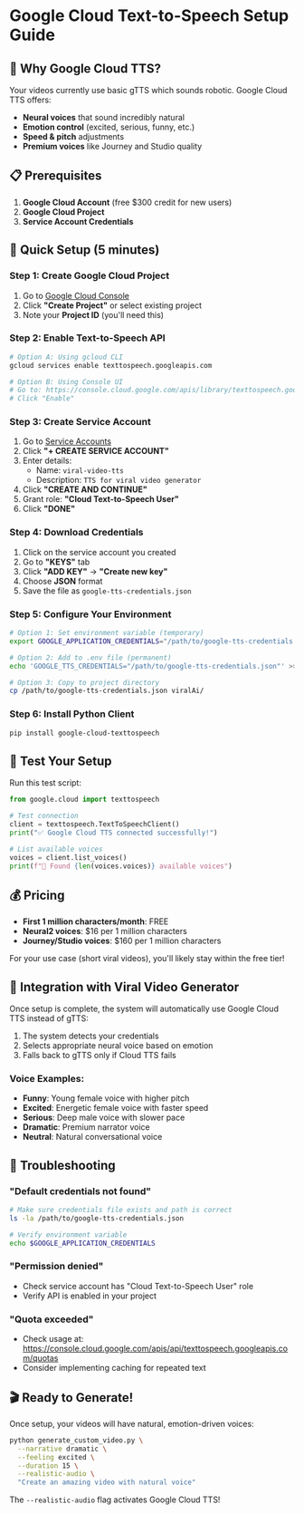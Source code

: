 # Google Cloud Text-to-Speech Setup Guide

## 🎤 Why Google Cloud TTS?

Your videos currently use basic gTTS which sounds robotic. Google Cloud TTS offers:
- **Neural voices** that sound incredibly natural
- **Emotion control** (excited, serious, funny, etc.)
- **Speed & pitch** adjustments
- **Premium voices** like Journey and Studio quality

## 📋 Prerequisites

1. **Google Cloud Account** (free $300 credit for new users)
2. **Google Cloud Project** 
3. **Service Account Credentials**

## 🚀 Quick Setup (5 minutes)

### Step 1: Create Google Cloud Project

1. Go to [Google Cloud Console](https://console.cloud.google.com)
2. Click **"Create Project"** or select existing project
3. Note your **Project ID** (you'll need this)

### Step 2: Enable Text-to-Speech API

```bash
# Option A: Using gcloud CLI
gcloud services enable texttospeech.googleapis.com

# Option B: Using Console UI
# Go to: https://console.cloud.google.com/apis/library/texttospeech.googleapis.com
# Click "Enable"
```

### Step 3: Create Service Account

1. Go to [Service Accounts](https://console.cloud.google.com/iam-admin/serviceaccounts)
2. Click **"+ CREATE SERVICE ACCOUNT"**
3. Enter details:
   - Name: `viral-video-tts`
   - Description: `TTS for viral video generator`
4. Click **"CREATE AND CONTINUE"**
5. Grant role: **"Cloud Text-to-Speech User"**
6. Click **"DONE"**

### Step 4: Download Credentials

1. Click on the service account you created
2. Go to **"KEYS"** tab
3. Click **"ADD KEY"** → **"Create new key"**
4. Choose **JSON** format
5. Save the file as `google-tts-credentials.json`

### Step 5: Configure Your Environment

```bash
# Option 1: Set environment variable (temporary)
export GOOGLE_APPLICATION_CREDENTIALS="/path/to/google-tts-credentials.json"

# Option 2: Add to .env file (permanent)
echo 'GOOGLE_TTS_CREDENTIALS="/path/to/google-tts-credentials.json"' >> .env

# Option 3: Copy to project directory
cp /path/to/google-tts-credentials.json viralAi/
```

### Step 6: Install Python Client

```bash
pip install google-cloud-texttospeech
```

## 🧪 Test Your Setup

Run this test script:

```python
from google.cloud import texttospeech

# Test connection
client = texttospeech.TextToSpeechClient()
print("✅ Google Cloud TTS connected successfully!")

# List available voices
voices = client.list_voices()
print(f"📢 Found {len(voices.voices)} available voices")
```

## 💰 Pricing

- **First 1 million characters/month**: FREE
- **Neural2 voices**: $16 per 1 million characters
- **Journey/Studio voices**: $160 per 1 million characters

For your use case (short viral videos), you'll likely stay within the free tier!

## 🎯 Integration with Viral Video Generator

Once setup is complete, the system will automatically use Google Cloud TTS instead of gTTS:

1. The system detects your credentials
2. Selects appropriate neural voice based on emotion
3. Falls back to gTTS only if Cloud TTS fails

### Voice Examples:

- **Funny**: Young female voice with higher pitch
- **Excited**: Energetic female voice with faster speed
- **Serious**: Deep male voice with slower pace
- **Dramatic**: Premium narrator voice
- **Neutral**: Natural conversational voice

## 🔧 Troubleshooting

### "Default credentials not found"
```bash
# Make sure credentials file exists and path is correct
ls -la /path/to/google-tts-credentials.json

# Verify environment variable
echo $GOOGLE_APPLICATION_CREDENTIALS
```

### "Permission denied"
- Check service account has "Cloud Text-to-Speech User" role
- Verify API is enabled in your project

### "Quota exceeded"
- Check usage at: https://console.cloud.google.com/apis/api/texttospeech.googleapis.com/quotas
- Consider implementing caching for repeated text

## 🎬 Ready to Generate!

Once setup, your videos will have natural, emotion-driven voices:

```bash
python generate_custom_video.py \
  --narrative dramatic \
  --feeling excited \
  --duration 15 \
  --realistic-audio \
  "Create an amazing video with natural voice"
```

The `--realistic-audio` flag activates Google Cloud TTS!
